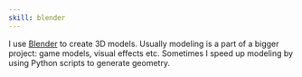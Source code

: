 ```yaml
---
skill: blender
---
```


I use [Blender](https://www.blender.org/) to create 3D models. Usually modeling is a part of a bigger project: game models, visual effects etc. Sometimes I speed up modeling by using Python scripts to generate geometry.
